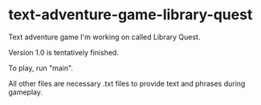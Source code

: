 # text-adventure-game-library-quest
Text adventure game I'm working on called Library Quest.

Version 1.0 is tentatively finished.

To play, run "main". 

All other files are necessary .txt files to provide text and phrases during gameplay.

